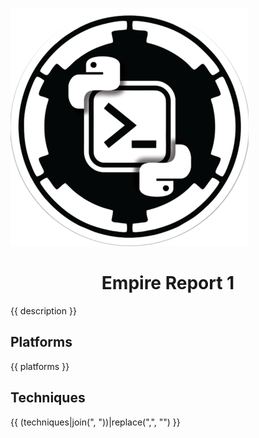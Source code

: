 ![logo](./Reports/Templates/empire.png)

<center> <h1>Empire Report 1</h1> </center>

{{ description }}

## Platforms
{{ platforms }}

## Techniques
{{ (techniques|join(", "))|replace(",", "") }}
